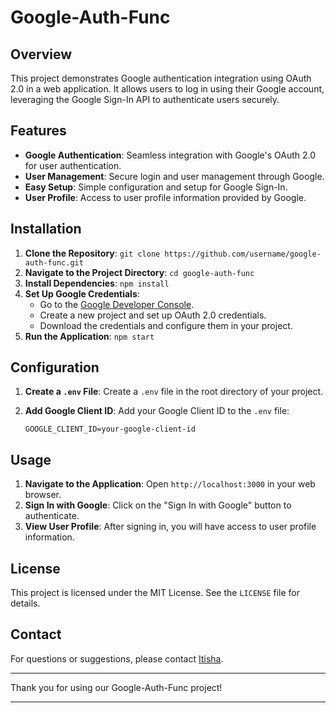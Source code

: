 # Google-Auth-Func

## Overview

This project demonstrates Google authentication integration using OAuth 2.0 in a web application. It allows users to log in using their Google account, leveraging the Google Sign-In API to authenticate users securely.

## Features

- **Google Authentication**: Seamless integration with Google's OAuth 2.0 for user authentication.
- **User Management**: Secure login and user management through Google.
- **Easy Setup**: Simple configuration and setup for Google Sign-In.
- **User Profile**: Access to user profile information provided by Google.

## Installation

1. **Clone the Repository**: `git clone https://github.com/username/google-auth-func.git`
2. **Navigate to the Project Directory**: `cd google-auth-func`
3. **Install Dependencies**: `npm install`
4. **Set Up Google Credentials**:
   - Go to the [Google Developer Console](https://console.developers.google.com/).
   - Create a new project and set up OAuth 2.0 credentials.
   - Download the credentials and configure them in your project.
5. **Run the Application**: `npm start`

## Configuration

1. **Create a `.env` File**: Create a `.env` file in the root directory of your project.
2. **Add Google Client ID**: Add your Google Client ID to the `.env` file:

    ```env
    GOOGLE_CLIENT_ID=your-google-client-id
    ```

## Usage

1. **Navigate to the Application**: Open `http://localhost:3000` in your web browser.
2. **Sign In with Google**: Click on the "Sign In with Google" button to authenticate.
3. **View User Profile**: After signing in, you will have access to user profile information.

## License

This project is licensed under the MIT License. See the `LICENSE` file for details.

## Contact

For questions or suggestions, please contact [Itisha](mailto:itishachovatiya7096@gmail.com).

---

Thank you for using our Google-Auth-Func project!

---
